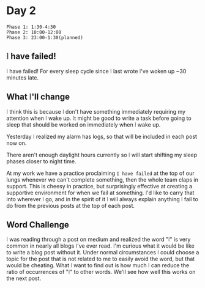 # Day 2
<style>
.i{
  opacity: 0.7;
}
</style>

```
Phase 1: 1:30-4:30
Phase 2: 10:00-12:00
Phase 3: 23:00-1:30(planned)
```

## <span class="i">I</span> have failed!

<span class="i">I</span> have failed! For every sleep cycle since <span
class="i">I</span> last wrote <span class="i">I</span>'ve woken up ~30 minutes
late.

## What <span class="i">I</span>'ll change

<span class="i">I</span> think this is because <span class="i">I</span> don't
have something immediately requiring my attention when <span class="i">I</span>
wake up. <span class="i">I</span>t might be good to write a task before going to
sleep that should be worked on immediately when <span class="i">I</span> wake
up.

Yesterday <span class="i">I</span> realized my alarm has logs, so that will be
included in each post now on.

There aren't enough daylight hours currently so <span class="i">I</span> will
start shifting my sleep phases closer to night time.

At my work we have a practice proclaiming `I have failed`
at the top of our lungs whenever we can't complete something, then the whole
team claps in support. This is cheesy in practice, but surprisingly effective at
creating a supportive environment for when we fail at something. <span
class="i">I</span>'d like to carry that into wherever <span class="i">I</span>
go, and in the spirit of it <span class="i">I</span> will always explain
anything <span class="i">I</span> fail to do from the previous posts at the top
of each post.

## Word Challenge

<span class="i">I</span> was reading through a post on medium and realized the
word "<span class="i">I</span>" is very common in nearly all blogs <span
class="i">I</span>'ve ever read. <span class="i">I</span>'m curious what it
would be like to write a blog post without it. Under normal circumstances <span
class="i">I</span> could choose a topic for the post that is not related to me
to easily avoid the word, but that would be cheating. What <span
class="i">I</span> want to find out is how much <span class="i">I</span> can
reduce the ratio of occurrences of "<span class="i">I</span>" to other words.
We'll see how well this works on the next post.
